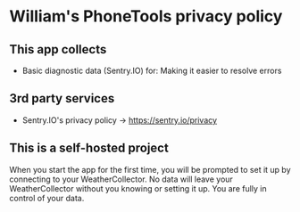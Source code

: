# William's PhoneTools privacy policy

## This app collects
- Basic diagnostic data (Sentry.IO) for: Making it easier to resolve errors

## 3rd party services
- Sentry.IO's privacy policy → https://sentry.io/privacy

## This is a self-hosted project
When you start the app for the first time, you will be prompted to set it up by connecting to your WeatherCollector.
No data will leave your WeatherCollector without you knowing or setting it up.
You are fully in control of your data.
